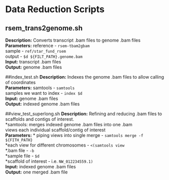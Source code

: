 # Data Reduction Scripts

## rsem_trans2genome.sh
**Description:** Converts transcript .bam files to genome .bam files  
**Parameters:** reference - `rsem-tbam2gbam`  
                sample - `ref/star_fund_rsem`  
                output - `$d ${FILT_PATH}.genome.bam`  
**Input:** transcript .bam files  
**Output:** genome .bam files  

##index_test.sh
**Description:** Indexes the genome .bam files to allow calling of coordinates  
**Parameters:** samtools - `samtools`  
                samples we want to index - `index $d`  
**Input:** genome .bam files  
**Output:** indexed genome .bam files  

##view_test_superlong.sh
**Description:** Refining and reducing .bam files to scaffolds and contigs of interest.  
      *samtools: merges indexed genome .bam files into one .bam  
                 views each individual scaffold/contig of interest  
**Parameters:** 
      * piping views into single merge - `samtools merge -f ${FITH_PATH}`  
      *each view for different chromosomes - `<(samtools view `  
                    *.bam file - `-b`  
                    *sample file - `$d`  
                    *scaffold of interest - i.e. `NW_012234559.1)`  
**Input:** indexed genome .bam files  
**Output:** one merged .bam file  
                   

